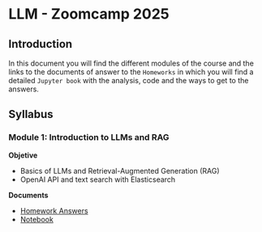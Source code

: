 # LLM - Zoomcamp 2025

## Introduction
In this document you will find the different modules of the course and the links to the documents of answer to the `Homeworks` in which you will find a detailed `Jupyter book` with the analysis, code and the ways to get to the answers.

## Syllabus
### Module 1: Introduction to LLMs and RAG
**Objetive**
- Basics of LLMs and Retrieval-Augmented Generation (RAG)
- OpenAI API and text search with Elasticsearch

**Documents**

* [Homework Answers](01-intro/README.md)
* [Notebook](01-intro/01-Homework.ipynb)